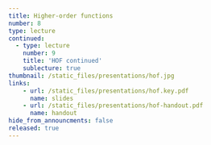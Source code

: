 ```yaml
---
title: Higher-order functions
number: 8
type: lecture
continued:
  - type: lecture
    number: 9
    title: 'HOF continued'
    sublecture: true
thumbnail: /static_files/presentations/hof.jpg
links:
    - url: /static_files/presentations/hof.key.pdf
      name: slides
    - url: /static_files/presentations/hof-handout.pdf
      name: handout
hide_from_announcments: false
released: true
---
```

